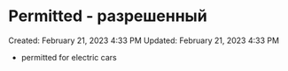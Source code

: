 # Permitted - разрешенный

Created: February 21, 2023 4:33 PM
Updated: February 21, 2023 4:33 PM

- permitted for electric cars